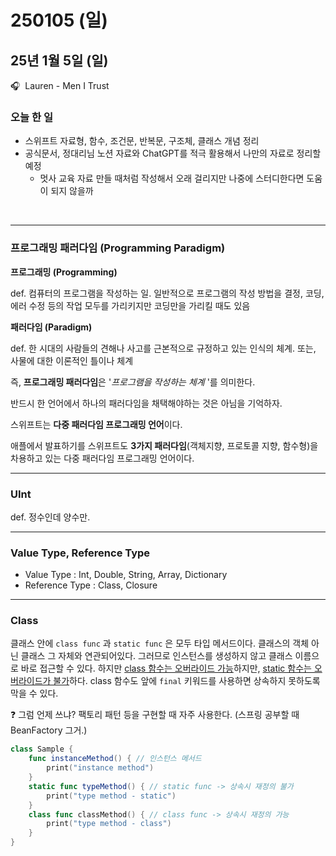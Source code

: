 # 250105 (일)

## 25년 1월 5일 (일)

🎧  Lauren - Men I Trust 

### 오늘 한 일

- 스위프트 자료형, 함수, 조건문, 반복문, 구조체, 클래스 개념 정리
- 공식문서, 정대리님 노션 자료와 ChatGPT를 적극 활용해서 나만의 자료로 정리할 예정
    - 멋사 교육 자료 만들 때처럼 작성해서 오래 걸리지만 나중에 스터디한다면 도움이 되지 않을까

<br/>

---

### 프로그래밍 패러다임 (Programming Paradigm)

**프로그래밍 (Programming)**

def.  컴퓨터의 프로그램을 작성하는 일. 일반적으로 프로그램의 작성 방법을 결정, 코딩, 에러 수정 등의 작업 모두를 가리키지만 코딩만을 가리킬 때도 있음

**패러다임 (Paradigm)**

def.  한 시대의 사람들의 견해나 사고를 근본적으로 규정하고 있는 인식의 체계. 또는, 사물에 대한 이론적인 틀이나 체계

즉, **프로그래밍 패러다임**은 '*프로그램을 작성하는 체계* '를 의미한다.

반드시 한 언어에서 하나의 패러다임을 채택해야하는 것은 아님을 기억하자.

스위프트는 **다중 패러다임 프로그래밍 언어**이다. 

애플에서 발표하기를 스위프트도 **3가지 패러다임**(객체지향, 프로토콜 지향, 함수형)을 차용하고 있는 다중 패러다임 프로그래밍 언어이다.

---

### UInt

def.  정수인데 양수만.

---

### Value Type, Reference Type

- Value Type : Int, Double, String, Array, Dictionary
- Reference Type : Class, Closure

---

### Class

클래스 안에 `class func` 과 `static func` 은 모두 타입 메서드이다. 클래스의 객체 아닌 클래스 그 자체와 연관되어있다. 그러므로 인스턴스를 생성하지 않고 클래스 이름으로 바로 접근할 수 있다. 하지만 <u>class 함수는 오버라이드 가능</u>하지만, <u>static 함수는 오버라이드가 불가</u>하다. class 함수도 앞에 `final` 키워드를 사용하면 상속하지 못하도록 막을 수 있다. 

❓ 그럼 언제 쓰냐? 팩토리 패턴 등을 구현할 때 자주 사용한다. (스프링 공부할 때 BeanFactory 그거.) 

```swift
class Sample {	
	func instanceMethod() { // 인스턴스 메서드
		print("instance method")
	} 
	static func typeMethod() { // static func -> 상속시 재정의 불가 
		print("type method - static")
	}
	class func classMethod() { // class func -> 상속시 재정의 가능 
		print("type method - class")
	}
}
```
